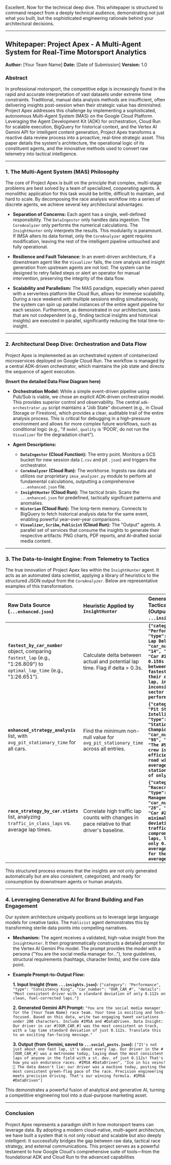 Excellent. Now for the technical deep dive. This whitepaper is structured to command respect from a deeply technical audience, demonstrating not just what you built, but the sophisticated engineering rationale behind your architectural decisions.

---

## **Whitepaper: Project Apex - A Multi-Agent System for Real-Time Motorsport Analytics**

**Author:** [Your Team Name]
**Date:** [Date of Submission]
**Version:** 1.0

### **Abstract**

In professional motorsport, the competitive edge is increasingly found in the rapid and accurate interpretation of vast datasets under extreme time constraints. Traditional, manual data analysis methods are insufficient, often delivering insights post-session when their strategic value has diminished. Project Apex addresses this challenge by implementing a sophisticated, autonomous Multi-Agent System (MAS) on the Google Cloud Platform. Leveraging the Agent Development Kit (ADK) for orchestration, Cloud Run for scalable execution, BigQuery for historical context, and the Vertex AI Gemini API for intelligent content generation, Project Apex transforms a reactive data review process into a proactive, real-time strategic asset. This paper details the system's architecture, the operational logic of its constituent agents, and the innovative methods used to convert raw telemetry into tactical intelligence.

---

### **1. The Multi-Agent System (MAS) Philosophy**

The core of Project Apex is built on the principle that complex, multi-stage problems are best solved by a team of specialized, cooperating agents. A monolithic application for this task would be brittle, difficult to maintain, and hard to scale. By decomposing the race analysis workflow into a series of discrete agents, we achieve several key architectural advantages:

*   **Separation of Concerns:** Each agent has a single, well-defined responsibility. The `DataIngestor` only handles data ingestion. The `CoreAnalyzer` only performs the numerical calculations. The `InsightHunter` only interprets the results. This modularity is paramount. If IMSA alters its data format, only the `CoreAnalyzer` agent requires modification, leaving the rest of the intelligent pipeline untouched and fully operational.

*   **Resilience and Fault Tolerance:** In an event-driven architecture, if a downstream agent like the `Visualizer` fails, the core analysis and insight generation from upstream agents are not lost. The system can be designed to retry failed steps or alert an operator for manual intervention, preserving the integrity of the data flow.

*   **Scalability and Parallelism:** The MAS paradigm, especially when paired with a serverless platform like Cloud Run, allows for immense scalability. During a race weekend with multiple sessions ending simultaneously, the system can spin up parallel instances of the entire agent pipeline for each session. Furthermore, as demonstrated in our architecture, tasks that are not codependent (e.g., finding tactical insights and historical insights) are executed in parallel, significantly reducing the total time-to-insight.

---

### **2. Architectural Deep Dive: Orchestration and Data Flow**

Project Apex is implemented as an orchestrated system of containerized microservices deployed on Google Cloud Run. The workflow is managed by a central ADK-driven orchestrator, which maintains the job state and directs the sequence of agent execution.

**(Insert the detailed Data Flow Diagram here)**

*   **Orchestration Model:** While a simple event-driven pipeline using Pub/Sub is viable, we chose an explicit ADK-driven orchestration model. This provides superior control and observability. The central `adk-orchestrator.py` script maintains a "Job State" document (e.g., in Cloud Storage or Firestore), which provides a clear, auditable trail of the entire analysis process. This is critical for debugging in a high-pressure environment and allows for more complex future workflows, such as conditional logic (e.g., "if `model_quality` is 'POOR', do not run the `Visualizer` for the degradation chart").

*   **Agent Descriptions:**
    *   **`DataIngestor` (Cloud Function):** The entry point. Monitors a GCS bucket for new session data (`.csv` and pit `.json`) and triggers the orchestrator.
    *   **`CoreAnalyzer` (Cloud Run):** The workhorse. Ingests raw data and utilizes our proprietary `imsa_analyzer.py` module to perform all fundamental calculations, outputting a comprehensive `...enhanced.json` file.
    *   **`InsightHunter` (Cloud Run):** The tactical brain. Scans the `...enhanced.json` for predefined, tactically significant patterns and anomalies.
    *   **`Historian` (Cloud Run):** The long-term memory. Connects to BigQuery to fetch historical analysis data for the same event, enabling powerful year-over-year comparisons.
    *   **`Visualizer`, `Scribe`, `Publicist` (Cloud Run):** The "Output" agents. A parallel set of services that consume the insights to generate their respective artifacts: PNG charts, PDF reports, and AI-drafted social media content.

---

### **3. The Data-to-Insight Engine: From Telemetry to Tactics**

The true innovation of Project Apex lies within the `InsightHunter` agent. It acts as an automated data scientist, applying a library of heuristics to the structured JSON output from the `CoreAnalyzer`. Below are representative examples of this transformation.

| **Raw Data Source (`...enhanced.json`)** | **Heuristic Applied by `InsightHunter`** | **Generated Tactical Insight (Output to `...insights.json`)** |
| :--- | :--- | :--- |
| **`fastest_by_car_number`** object, comparing `fastest_lap` (e.g., "1:26.809") to `optimal_lap_time` (e.g., "1:26.651"). | Calculate delta between actual and potential lap time. Flag if delta > 0.3s. | **`{"category": "Performance", "type": "Optimal Lap Delta", "car_number": "14", "details": "Car #14 has a 0.158s gap between their fastest lap and their optimal lap, indicating inconsistent sector performance."}`** |
| **`enhanced_strategy_analysis`** list, with `avg_pit_stationary_time` for all cars. | Find the minimum non-null value for `avg_pit_stationary_time` across all entries. | **`{"category": "Pit Stop Intelligence", "type": "Stationary Time Champion", "car_number": "98", "details": "The #98 BHA crew is the most efficient on pit road with an average stationary time of only 24.8s."}`** |
| **`race_strategy_by_car.stints`** list, analyzing `traffic_in_class_laps` vs. average lap times. | Correlate high traffic lap counts with changes in pace relative to that driver's baseline. | **`{"category": "Racecraft", "type": "Traffic Management", "car_number": "28", "details": "Car #28 shows minimal pace deviation on traffic-compromised laps, losing only 0.4s on average vs. 1.2s for the class average."}`** |

This structured process ensures that the insights are not only generated automatically but are also consistent, categorized, and ready for consumption by downstream agents or human analysts.

---

### **4. Leveraging Generative AI for Brand Building and Fan Engagement**

Our system architecture uniquely positions us to leverage large language models for creative tasks. The `Publicist` agent demonstrates this by transforming sterile data points into compelling narratives.

*   **Mechanism:** The agent receives a validated, high-value insight from the `InsightHunter`. It then programmatically constructs a detailed prompt for the Vertex AI Gemini Pro model. The prompt provides the model with a persona ("You are the social media manager for..."), tone guidelines, structural requirements (hashtags, character limits), and the core data point.

*   **Example Prompt-to-Output Flow:**

    **1. Input Insight (from `...insights.json`):**
    `{"category": "Performance", "type": "Consistency King", "car_number": "OUR_CAR_#", "details": "Most consistent driver with a standard deviation of only 0.112s on clean, fuel-corrected laps."}`

    **2. Generated Gemini API Prompt:**
    `"You are the social media manager for the [Your Team Name] race team. Your tone is exciting and tech-focused. Based on this data, write two engaging tweet variations under 280 characters. Include #IMSA and #DataDriven. Data Insight: Our driver in car #[OUR_CAR_#] was the most consistent on track, with a lap time standard deviation of just 0.112s. Translate this to an exciting fan-facing message."`

    **3. Output (from Gemini, saved to `...social_posts.json`):**
    `["It's not just about one fast lap, it's about every lap. Our driver in the #[OUR_CAR_#] was a metronome today, laying down the most consistent laps of anyone in the field with a st. dev. of just 0.112s! That's how you win endurance races. #IMSA #DataDriven", "Ice in his veins! 🥶 The data doesn't lie: our driver was a machine today, posting the most consistent green-flag pace of the race. Precision engineering meets precision driving. That's our winning formula. #IMSA #DataDriven"]`

This demonstrates a powerful fusion of analytical and generative AI, turning a competitive engineering tool into a dual-purpose marketing asset.

---

### **Conclusion**

Project Apex represents a paradigm shift in how motorsport teams can leverage data. By adopting a modern cloud-native, multi-agent architecture, we have built a system that is not only robust and scalable but also deeply intelligent. It successfully bridges the gap between raw data, tactical race strategy, and external communications. This project serves as a powerful testament to how Google Cloud's comprehensive suite of tools—from the foundational ADK and Cloud Run to the advanced capabilities